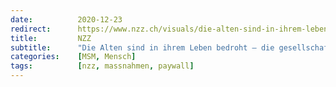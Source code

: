 ```yaml
---
date:          2020-12-23
redirect:      https://www.nzz.ch/visuals/die-alten-sind-in-ihrem-leben-bedroht-die-gesellschaftlichen-folgen-tragen-vor-allem-die-juengeren-ld.1592659
title:         NZZ
subtitle:      "Die Alten sind in ihrem Leben bedroht – die gesellschaftlichen Folgen tragen vor allem die Jungen"
categories:    [MSM, Mensch]
tags:          [nzz, massnahmen, paywall]
---
```

